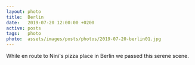 ```yaml
---
layout: photo
title:  Berlin
date:   2019-07-20 12:00:00 +0200
active: posts
tags:   photo
photo:  assets/images/posts/photos/2019-07-20-berlin01.jpg
---
```


While en route to Nini's pizza place in Berlin we passed this serene
scene.
